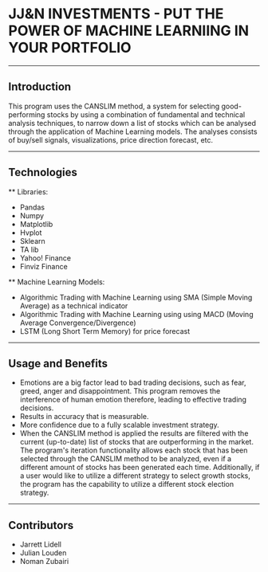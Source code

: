 # JJ&N INVESTMENTS - PUT THE POWER OF MACHINE LEARNIING IN YOUR PORTFOLIO

---

## Introduction
This program uses the CANSLIM method, a system for selecting good-performing stocks by using a combination of fundamental and technical analysis techniques, to narrow down a list of stocks which can be analysed through the application of Machine Learning models. The analyses consists of buy/sell signals, visualizations, price direction forecast, etc.

---

## Technologies
** Libraries:
* Pandas
* Numpy
* Matplotlib
* Hvplot
* Sklearn
* TA lib
* Yahoo! Finance
* Finviz Finance

** Machine Learning Models:
* Algorithmic Trading with Machine Learning using SMA (Simple Moving Average) as a technical indicator
* Algorithmic Trading with Machine Learning using using MACD (Moving Average Convergence/Divergence)
* LSTM (Long Short Term Memory) for price forecast

---

## Usage and Benefits
* Emotions are a big factor lead to bad trading decisions, such as fear, greed, anger and disappointment. This program removes the interference of human emotion therefore, leading to effective trading decisions.
* Results in accuracy that is measurable.
* More confidence due to a fully scalable investment strategy.
* When the CANSLIM method is applied the results are filtered with the current (up-to-date) list of stocks that are outperforming in the market. The program's iteration functionality allows each stock that has been selected through the CANSLIM method to be analyzed, even if a different amount of stocks has been generated each time. Additionally, if a user would like to utilize a different strategy to select growth stocks, the program has the capability to utilize a different stock election strategy.

---

## Contributors
* Jarrett Lidell
* Julian Louden
* Noman Zubairi